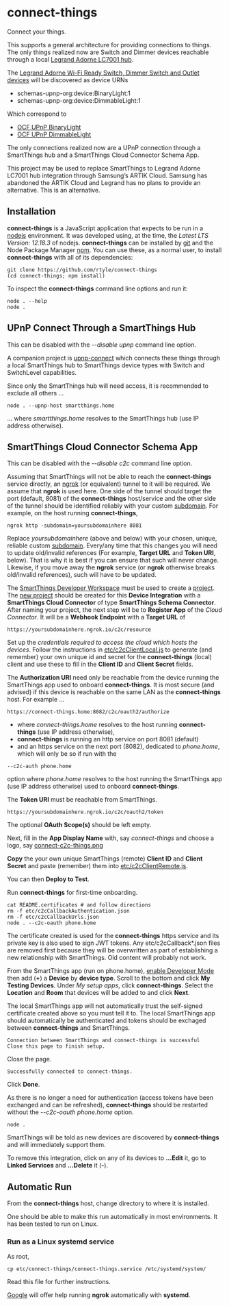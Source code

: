 # connect-things
Connect your things.

This supports a general architecture for providing connections to things.
The only things realized now are
Switch and Dimmer devices reachable through a local [Legrand Adorne LC7001 hub](https://www.legrand.us/adorne/products/wireless-whole-house-lighting-controls/lc7001.aspx).

The [Legrand Adorne Wi-Fi Ready Switch, Dimmer Switch and Outlet devices](https://www.legrand.us/adorne/products/wireless-whole-house-lighting-controls.aspx) will be discovered as device URNs
* schemas-upnp-org:device:BinaryLight:1
* schemas-upnp-org:device:DimmableLight:1

Which correspond to
* [OCF UPnP BinaryLight](http://upnp.org/specs/ha/UPnP-ha-BinaryLight-v1-Device.pdf)
* [OCF UPnP DimmableLight](http://upnp.org/specs/ha/UPnP-ha-DimmableLight-v1-Device.pdf)

The only connections realized now are a
UPnP connection through a SmartThings hub and a
SmartThings Cloud Connector Schema App.

This project may be used to replace SmartThings to Legrand Adorne LC7001 hub integration through Samsung’s ARTIK Cloud.
Samsung has abandoned the ARTIK Cloud and Legrand has no plans to provide an alternative.
This is an alternative.

## Installation

**connect-things** is a JavaScript application that expects to be run in a [nodejs](https://nodejs.org/en/download/) environment.
It was developed using, at the time, the *Latest LTS Version: 12.18.3* of nodejs.
**connect-things** can be installed by [git](https://git-scm.com/downloads)
and the Node Package Manager [npm](https://www.npmjs.com/get-npm).
You can use these, as a normal user, to install **connect-things** with all of its dependencies:
```
git clone https://github.com/rtyle/connect-things
(cd connect-things; npm install)
```
To inspect the **connect-things** command line options and run it:
```
node . --help
node .
```

## UPnP Connect Through a SmartThings Hub

This can be disabled with the *--disable upnp* command line option.

A companion project is [upnp-connect](https://github.com/rtyle/upnp-connect) which connects these things through a local SmartThings hub to SmartThings device types with Switch and SwitchLevel capabilities.

Since only the SmartThings hub will need access, it is recommended to exclude all others ...
```
node . --upnp-host smartthings.home
```
... where *smartthings.home* resolves to the SmartThings hub (use IP address otherwise).

## SmartThings Cloud Connector Schema App

This can be disabled with the *--disable c2c* command line option.

Assuming that SmartThings will not be able to reach the **connect-things** service directly,
an [ngrok](https://ngrok.com/) (or equivalent) tunnel to it will be required.
We assume that **ngrok** is used here.
One side of the tunnel should target the port (default, 8081) of the **connect-things** host/service
and the other side of the tunnel should be identified reliably with your custom [subdomain](https://ngrok.com/docs#http-subdomain).
For example, on the host running **connect-things**,

```
ngrok http -subdomain=yoursubdomainhere 8081
```

Replace *yoursubdomainhere* (above and below) with your chosen, unique, reliable custom [subdomain](https://ngrok.com/docs#http-subdomain).
Every/any time that this changes you will need to update old/invalid references (For example, **Target URL** and **Token URI**, below).
That is why it is best if you can ensure that such will never change.
Likewise, if you move away the **ngrok** service (or **ngrok** otherwise breaks old/invalid references), such will have to be updated.

The
[SmartThings Developer Workspace](https://smartthings.developer.samsung.com/workspace)
must be used to create a
[project](https://smartthings.developer.samsung.com/workspace/projects).
The
[new project](https://smartthings.developer.samsung.com/workspace/projects/new)
should be created for this
**Device Integration**
with a
**SmartThings Cloud Connector**
of type
**SmartThings Schema Connector**.
After naming your project, the next step will be to
**Register App**
of the
*Cloud Connector*.
It will be a
**Webhook Endpoint**
with a
**Target URL**
of
```
https://yoursubdomainhere.ngrok.io/c2c/resource
```

Set up the
*credentials required to access the cloud which hosts the devices*.
Follow the instructions in
[etc/c2cClientLocal.js](https://github.com/rtyle/connect-things/blob/master/etc/c2cClientLocal.js)
to generate (and remember) your own unique id and secret for the **connect-things** (local) client
and use these to fill in the
**Client ID**
and
**Client Secret**
fields.

The
**Authorization URI**
need only be reachable from the device running the SmartThings app used to onboard **connect-things**.
It is most secure (and advised) if this device is reachable on the same LAN as the **connect-things** host.
For example ...
```
https://connect-things.home:8082/c2c/oauth2/authorize
```
* where *connect-things.home* resolves to the host running **connect-things** (use IP address otherwise),
* **connect-things** is running an http service on port 8081 (default)
* and an https service on the next port (8082), dedicated to *phone.home*, which will only be so if run with the
```
--c2c-auth phone.home
```
option where *phone.home* resolves to the host running the SmartThings app (use IP address otherwise) used to onboard **connect-things**.

The
**Token URI**
must be reachable from SmartThings.
```
https://yoursubdomainhere.ngrok.io/c2c/oauth2/token
```

The optional
**OAuth Scope(s)**
should be left empty.

Next, fill in the
**App Display Name**
with, say
*connect-things*
and choose a logo, say
[connect-c2c-things.png](https://github.com/rtyle/connect-things/blob/master/connect-c2c-things.png)

**Copy**
the your own unique SmartThings (remote)
**Client ID**
and
**Client Secret**
and paste (remember) them into
[etc/c2cClientRemote.js](https://github.com/rtyle/connect-things/blob/master/etc/c2cClientRemote.js).

You can then **Deploy to Test**.

Run **connect-things** for first-time onboarding.
```
cat README.certificates # and follow directions
rm -f etc/c2cCallbackAuthentication.json
rm -f etc/c2cCallbackUrls.json
node . --c2c-oauth phone.home
```
The certificate created is used for the **connect-things** https service
and its private key is also used to sign JWT tokens.
Any etc/c2cCallback*.json files are removed first because they will be overwritten
as part of establishing a new relationship with SmartThings.
Old content will probably not work.

From the SmartThings app (run on phone.home),
[enable Developer Mode](https://smartthings.developer.samsung.com/docs/testing/developer-mode.html)
then add
(**+**)
a
**Device**
by
**device type**.
Scroll to the bottom and click
**My Testing Devices**.
Under
*My setup apps*,
click
**connect-things**.
Select the
**Location**
and
**Room**
that devices will be added to and click
**Next**.

The local SmartThings app will not automatically trust the self-signed certificate created above so you must tell it to.
The local SmartThings app should automatically be authenticated and tokens should be exchaged between **connect-things** and SmartThings.
```
Connection between SmartThings and connect-things is successful
Close this page to finish setup.
```
Close the page.
```
Successfully connected to connect-things.
```
Click
**Done**.

As there is no longer a need for authentication (access tokens have been exchanged and can be refreshed),
**connect-things** should be restarted without the *--c2c-oauth phone.home* option.
```
node .
```

SmartThings will be told as new devices are discovered by **connect-things** and will immediately support them.

To remove this integration, click on any of its devices to **...Edit** it, go to **Linked Services** and **...Delete** it (**-**).

## Automatic Run

From the **connect-things** host, change directory to where it is installed.

One should be able to make this run automatically in most environments.
It has been tested to run on Linux.
### Run as a Linux systemd service
As root,
```
cp etc/connect-things/connect-things.service /etc/systemd/system/
```
Read this file for further instructions.

[Google](https://www.google.com/search?q=systemd+ngrok)
will offer help running **ngrok** automatically with **systemd**.
